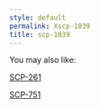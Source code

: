 ```yaml
---
style: default
permalink: Xscp-1039
title: scp-1039
---
```

You may also like:

[SCP-261](http://scp-wiki.net/scp-261)

[SCP-751](http://scp-wiki.net/scp-751)
